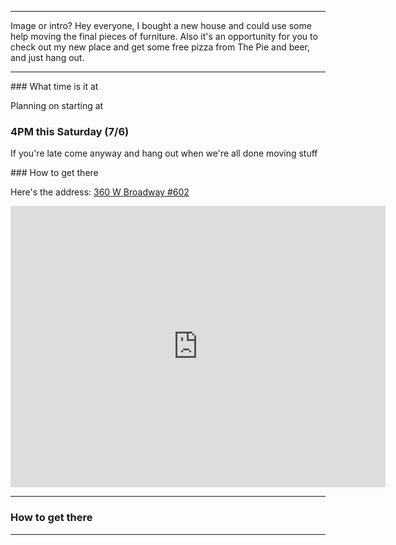 
---

Image or intro?
Hey everyone, I bought a new house and could use some help moving the final pieces of furniture.  Also it's an opportunity for you to check out my new place and get some free pizza from The Pie and beer, and just hang out.

---

<div class="col-md-6">
### What time is it at
  
  Planning on starting at 

  ### 4PM this Saturday (7/6)

If you're late come anyway and hang out when we're all done moving stuff
</div>
<div class="col-md-6">
### How to get there
  
  Here's the address:
[360 W Broadway #602](https://goo.gl/maps/NrHDyuq8Lu8n2gUt7)

  <div class="embed-responsive embed-responsive-16by9">
  <iframe src="https://www.google.com/maps/embed?pb=!1m18!1m12!1m3!1d3021.9392586257404!2d-111.9035987845935!3d40.76336067932634!2m3!1f0!2f0!3f0!3m2!1i1024!2i768!4f13.1!3m3!1m2!1s0x8752f503aa69b7f1%3A0x8a5c09355ff5bd14!2s360%20Broadway%2C%20Salt%20Lake%20City%2C%20UT%2084101!5e0!3m2!1sen!2sus!4v1574103803278!5m2!1sen!2sus" width="600" height="450" frameborder="0" style="border:0;" allowfullscreen=""></iframe>
  </div>
</div>


---

### How to get there



---

